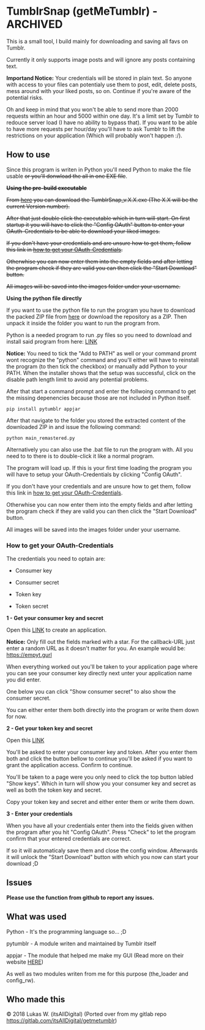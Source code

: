 TumblrSnap (getMeTumblr) - ARCHIVED
========================
This is a small tool, I build mainly for downloading and saving all favs on Tumblr.

Currently it only supports image posts and will ignore any posts containing text.

**Importand Notice:** Your credentials will be stored in plain text. So anyone with access to your files can potentialy use them to post, edit, delete posts, mess around with your liked posts, so on. Continue if you're aware of the potential risks.

Oh and keep in mind that you won't be able to send more than 2000 requests within an hour and 5000 within one day. It's a limit set by Tumblr to redouce server load (I have no ability to bypass that). If you want to be able to have more requests per hour/day you'll have to ask Tumblr to lift the restrictions on your application (Which will probably won't happen :/).

## How to use

Since this program is writen in Python you'll need Python to make the file usable <strike>or you'll donwload the all in one EXE file</strike>.

<strike>**Using the pre-build executable**</strike>

<strike>From [here](https://github.com/itsAllDigital/TumblrSnap/releases) you can download the TumblrSnap_v.X.X.exe (The X.X will be the current Version number).</strike>

<strike>After that just double click the executable which in turn will start. On first startup it you will have to click the "Config OAuth" button to enter your OAuth-Credentials to be able to download your liked images.</strike>

<strike>If you don't have your credentials and are unsure how to get them, follow this link in [how to get your OAuth-Credentials](https://gitlab.com/itsAllDigital/getmetumblr#how-to-get-your-oauth-credentials).</strike>

<strike>Otherwhise you can now enter them into the empty fields and after letting the program check if they are valid you can then click the "Start Download" button.</strike>

<strike>All images will be saved into the images folder under your username.</strike>

**Using the python file directly**

If you want to use the python file to run the program you have to download the packed ZIP file from [here](https://github.com/itsAllDigital/TumblrSnap/releases) or download the repository as a ZIP. Then unpack it inside the folder you want to run the program from.

Python is a needed program to run .py files so you need to download and install said program from here: [LINK](https://www.python.org/downloads/)

**Notice:** You need to tick the "Add to PATH" as well or your command promt wont recognize the "python" command and you'll either will have to reinstall the program (to then tick the checkbox) or manually add Python to your PATH. 
When the installer shows that the setup was successful, click on the disable path length limit to avoid any potential problems.

After that start a command prompt and enter the follwoing command to get the missing depenencies because those are not included in Python itself.

```
pip install pytumblr appjar
```

After that navigate to the folder you stored the extracted content of the downloaded ZIP in and issue the following command:
```
python main_remastered.py
```

Alternatively you can also use the .bat file to run the program with. All you need to to there is to double-click it like a normal program.

The program will load up. If this is your first time loading the program you will have to setup your OAuth-Credentials by clicking "Config OAuth".


If you don't have your credentials and are unsure how to get them, follow this link in [how to get your OAuth-Credentials](https://github.com/itsAllDigital/TumblrSnap#how-to-get-your-oauth-credentials).

Otherwhise you can now enter them into the empty fields and after letting the program check if they are valid you can then click the "Start Download" button.

All images will be saved into the images folder under your username.

### How to get your OAuth-Credentials

The credentials you need to optain are:

* Consumer key

* Consumer secret

* Token key

* Token secret

**1 - Get your consumer key and secret**

Open this [LINK](https://www.tumblr.com/oauth/register) to create an application.

**Notice:** Only fill out the fields marked with a star. For the callback-URL just enter a random URL as it doesn't matter for you. An example would be: https://empyt.gurl

When everything worked out you'll be taken to your application page where you can see your consumer key directly next unter your application name you did enter.

One below you can click "Show consumer secret" to also show the consumer secret.

You can either enter them both directly into the program or write them down for now.

**2 - Get your token key and secret**

Open this [LINK](https://api.tumblr.com/console/calls/user/info)

You'll be asked to enter your consumer key and token. After you enter them both and click the button bellow to continue you'll be asked if you want to grant the application access. Confirm to continue.

You'll be taken to a page were you only need to click the top button labled "Show keys". Which in turn will show you your consumer key and secret as well as both the token key and secret.

Copy your token key and secret and either enter them or write them down.

**3 - Enter your credentials**

When you have all your credentials enter them into the fields given withen the program after you hit "Config OAuth". Press "Check" to let the program confirm that your entered credentials are correct.

If so it will automaticaly save them and close the config window. Afterwards it will unlock the "Start Download" button with which you now can start your download ;D

## Issues

**Please use the function from github to report any issues.**

## What was used

Python - It's the programming language so... ;D

pytumblr - A module writen and maintained by Tumblr itself

appjar - The module that helped me make my GUI (Read more on their website [HERE](https://appjar.info))

As well as two modules writen from me for this purpose (the_loader and config_rw).

## Who made this

© 2018 Lukas W. (itsAllDigital)
(Ported over from my gitlab repo https://gitlab.com/itsAllDigital/getmetumblr)
